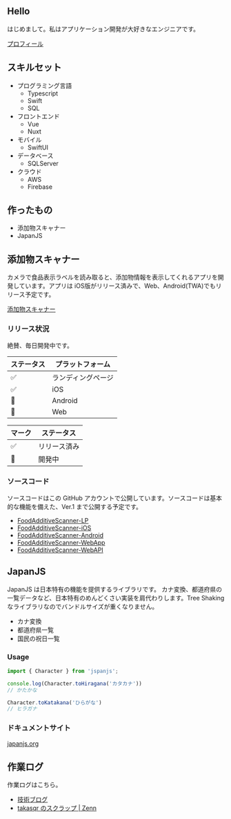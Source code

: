 ## Hello

はじめまして。私はアプリケーション開発が大好きなエンジニアです。

[プロフィール](https://takasqr.dev)

## スキルセット
- プログラミング言語
    * Typescript
    * Swift
    * SQL
- フロントエンド
    * Vue
    * Nuxt
- モバイル
    * SwiftUI
- データベース
    * SQLServer
- クラウド
    * AWS
    * Firebase

## 作ったもの

- 添加物スキャナー
- JapanJS

## 添加物スキャナー
カメラで食品表示ラベルを読み取ると、添加物情報を表示してくれるアプリを開発しています。アプリは iOS版がリリース済みで、Web、Android(TWA)でもリリース予定です。

[添加物スキャナー](https://foodadditive.app/)


### リリース状況

絶賛、毎日開発中です。

| ステータス | プラットフォーム |
|---|---|
| ✅ | ランディングページ |
| ✅ | iOS |
| 🚧 | Android |
| 🚧 | Web |


| マーク | ステータス |
|---|---|
| ✅ | リリース済み |
| 🚧 | 開発中 |

### ソースコード

ソースコードはこの GitHub アカウントで公開しています。ソースコードは基本的な機能を備えた、Ver.1 まで公開する予定です。

- [FoodAdditiveScanner-LP](https://github.com/takasqr/FoodAdditiveScanner-LP)
- [FoodAdditiveScanner-iOS
](https://github.com/takasqr/FoodAdditiveScanner-iOS)
- [FoodAdditiveScanner-Android
](https://github.com/takasqr/FoodAdditiveScanner-Android)
- [FoodAdditiveScanner-WebApp
](https://github.com/takasqr/FoodAdditiveScanner-WebApp)
- [FoodAdditiveScanner-WebAPI
](https://github.com/takasqr/FoodAdditiveScanner-WebAPI)

## JapanJS

JapanJS は日本特有の機能を提供するライブラリです。
カナ変換、都道府県の一覧データなど、日本特有のめんどくさい実装を肩代わりします。Tree Shaking なライブラリなのでバンドルサイズが重くなりません。

- カナ変換
- 都道府県一覧
- 国民の祝日一覧

### Usage

```js
import { Character } from 'jspanjs';

console.log(Character.toHiragana('カタカナ'))
// かたかな

Character.toKatakana('ひらがな')
// ヒラガナ

```

### ドキュメントサイト

[japanjs.org](https://japanjs.org)

## 作業ログ

作業ログはこちら。

- [技術ブログ](https://blog.takasqr.dev)
- [takasqr のスクラップ | Zenn](https://zenn.dev/takasqr?tab=scraps)

